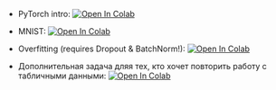  - PyTorch intro: [![Open In Colab](https://colab.research.google.com/assets/colab-badge.svg)](https://colab.research.google.com/github/girafe-ai/ml-course/blob/23f_ptml/homeworks/hw_extra/HW01.ipynb)

- MNIST: [![Open In Colab](https://colab.research.google.com/assets/colab-badge.svg)](https://colab.research.google.com/github/girafe-ai/ml-course/blob/23f_ptml/homeworks/hw_extra/HW02.ipynb)

- Overfitting (requires Dropout & BatchNorm!): [![Open In Colab](https://colab.research.google.com/assets/colab-badge.svg)](https://colab.research.google.com/github/girafe-ai/ml-course/blob/23f_ptml/homeworks/hw_extra/HW03.ipynb)

- Дополнительная задача дляя тех, кто хочет повторить работу с табличными данными: [![Open In Colab](https://colab.research.google.com/assets/colab-badge.svg)](https://colab.research.google.com/github/girafe-ai/ml-course/blob/23f_ptml/homeworks/hw_extra/HW04.ipynb)
